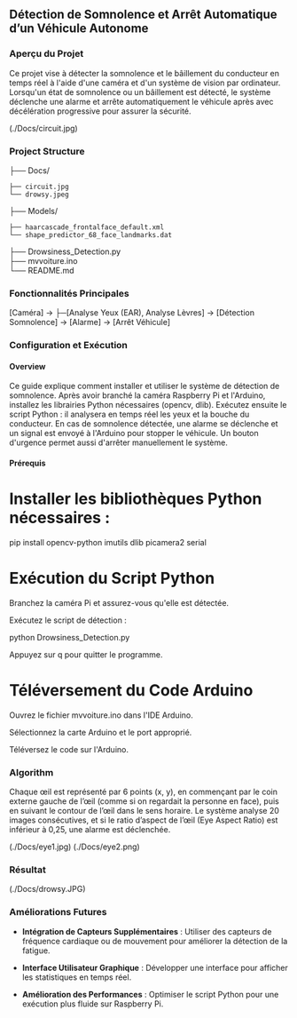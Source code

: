 ## Détection de Somnolence et Arrêt Automatique d’un Véhicule Autonome

### Aperçu du Projet
Ce projet vise à détecter la somnolence et le bâillement du conducteur en temps réel à l'aide d'une caméra et d'un système de vision par ordinateur. Lorsqu'un état de somnolence ou un bâillement est détecté, le système déclenche une alarme et arrête automatiquement le véhicule après avec décélération progressive pour assurer la sécurité.

(./Docs/circuit.jpg)
### Project Structure 
├── Docs/

    ├── circuit.jpg               
    └── drowsy.jpeg               
├── Models/

    ├── haarcascade_frontalface_default.xml    
    └── shape_predictor_68_face_landmarks.dat  
├── Drowsiness_Detection.py        
├── mvvoiture.ino                  
└── README.md                  

### Fonctionnalités Principales
[Caméra] → 
    ├─[Analyse Yeux (EAR), Analyse Lèvres] → [Détection Somnolence] → [Alarme] → [Arrêt Véhicule]

### Configuration et Exécution

#### Overview

Ce guide explique comment installer et utiliser le système de détection de somnolence. Après avoir branché la caméra Raspberry Pi et l'Arduino, installez les librairies Python nécessaires (opencv, dlib). Exécutez ensuite le script Python : il analysera en temps réel les yeux et la bouche du conducteur. En cas de somnolence détectée, une alarme se déclenche et un signal est envoyé à l'Arduino pour stopper le véhicule. Un bouton d'urgence permet aussi d'arrêter manuellement le système.

#### Prérequis

# Installer les bibliothèques Python nécessaires :

pip install opencv-python imutils dlib picamera2 serial

# Exécution du Script Python
Branchez la caméra Pi et assurez-vous qu'elle est détectée.

Exécutez le script de détection :

python Drowsiness_Detection.py

Appuyez sur q pour quitter le programme.

# Téléversement du Code Arduino
Ouvrez le fichier mvvoiture.ino dans l'IDE Arduino.

Sélectionnez la carte Arduino et le port approprié.

Téléversez le code sur l'Arduino.

### Algorithm
Chaque œil est représenté par 6 points (x, y), en commençant par le coin externe gauche de l’œil (comme si on regardait la personne en face), puis en suivant le contour de l’œil dans le sens horaire.
Le système analyse 20 images consécutives, et si le ratio d’aspect de l’œil (Eye Aspect Ratio) est inférieur à 0,25, une alarme est déclenchée.

(./Docs/eye1.jpg)
(./Docs/eye2.png)

### Résultat
(./Docs/drowsy.JPG)

### Améliorations Futures
- **Intégration de Capteurs Supplémentaires** : Utiliser des capteurs de fréquence cardiaque ou de mouvement pour améliorer la détection de la fatigue.

- **Interface Utilisateur Graphique** : Développer une interface pour afficher les statistiques en temps réel.

- **Amélioration des Performances** : Optimiser le script Python pour une exécution plus fluide sur Raspberry Pi.
